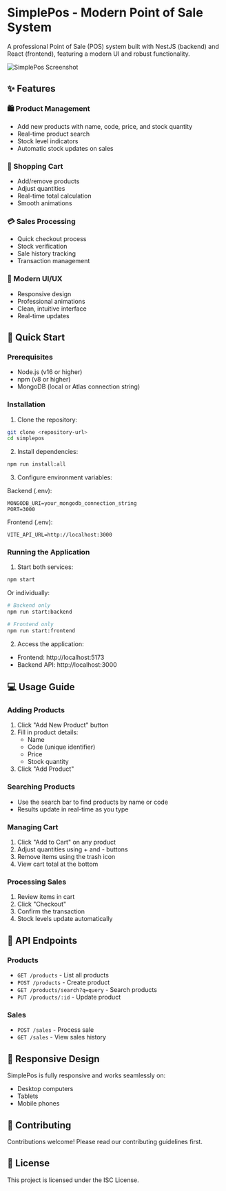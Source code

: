 # SimplePos - Modern Point of Sale System

A professional Point of Sale (POS) system built with NestJS (backend) and React (frontend), featuring a modern UI and robust functionality.

![SimplePos Screenshot](https://images.pexels.com/photos/7621138/pexels-photo-7621138.jpeg?auto=compress&cs=tinysrgb&w=1260&h=750&dpr=2)

## ✨ Features

### 🛍️ Product Management
- Add new products with name, code, price, and stock quantity
- Real-time product search
- Stock level indicators
- Automatic stock updates on sales

### 🛒 Shopping Cart
- Add/remove products
- Adjust quantities
- Real-time total calculation
- Smooth animations

### 💳 Sales Processing
- Quick checkout process
- Stock verification
- Sale history tracking
- Transaction management

### 🎨 Modern UI/UX
- Responsive design
- Professional animations
- Clean, intuitive interface
- Real-time updates

## 🚀 Quick Start

### Prerequisites
- Node.js (v16 or higher)
- npm (v8 or higher)
- MongoDB (local or Atlas connection string)

### Installation

1. Clone the repository:
```bash
git clone <repository-url>
cd simplepos
```

2. Install dependencies:
```bash
npm run install:all
```

3. Configure environment variables:

Backend (.env):
```env
MONGODB_URI=your_mongodb_connection_string
PORT=3000
```

Frontend (.env):
```env
VITE_API_URL=http://localhost:3000
```

### Running the Application

1. Start both services:
```bash
npm start
```

Or individually:
```bash
# Backend only
npm run start:backend

# Frontend only
npm run start:frontend
```

2. Access the application:
- Frontend: http://localhost:5173
- Backend API: http://localhost:3000

## 💻 Usage Guide

### Adding Products
1. Click "Add New Product" button
2. Fill in product details:
   - Name
   - Code (unique identifier)
   - Price
   - Stock quantity
3. Click "Add Product"

### Searching Products
- Use the search bar to find products by name or code
- Results update in real-time as you type

### Managing Cart
1. Click "Add to Cart" on any product
2. Adjust quantities using + and - buttons
3. Remove items using the trash icon
4. View cart total at the bottom

### Processing Sales
1. Review items in cart
2. Click "Checkout"
3. Confirm the transaction
4. Stock levels update automatically

## 🔧 API Endpoints

### Products
- `GET /products` - List all products
- `POST /products` - Create product
- `GET /products/search?q=query` - Search products
- `PUT /products/:id` - Update product

### Sales
- `POST /sales` - Process sale
- `GET /sales` - View sales history

## 📱 Responsive Design

SimplePos is fully responsive and works seamlessly on:
- Desktop computers
- Tablets
- Mobile phones

## 🤝 Contributing

Contributions welcome! Please read our contributing guidelines first.

## 📄 License

This project is licensed under the ISC License.